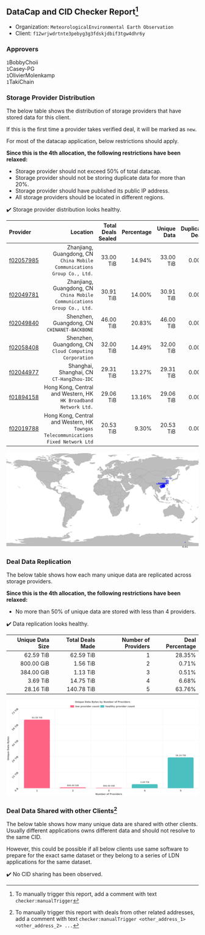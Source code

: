 ## DataCap and CID Checker Report[^1]
 - Organization: `MeteorologicalEnvironmental Earth Observation`
 - Client: `f12wrjwdrtnte3pebyg3g3fdskjdbif3tgw4dhr6y`
### Approvers
`1`BobbyChoii<br/>`1`Casey-PG<br/>`1`OlivierMolenkamp<br/>`1`TakiChain

### Storage Provider Distribution
The below table shows the distribution of storage providers that have stored data for this client.

If this is the first time a provider takes verified deal, it will be marked as `new`.

For most of the datacap application, below restrictions should apply.

**Since this is the 4th allocation, the following restrictions have been relaxed:**
 - Storage provider should not exceed 50% of total datacap.
 - Storage provider should not be storing duplicate data for more than 20%.
 - Storage provider should have published its public IP address.
 - All storage providers should be located in different regions.

✔️ Storage provider distribution looks healthy.

| Provider                                              |                                                                              Location | Total Deals Sealed | Percentage | Unique Data | Duplicate Deals |
| :---------------------------------------------------- | ------------------------------------------------------------------------------------: | -----------------: | ---------: | ----------: | --------------: |
| [f02057985](https://filfox.info/en/address/f02057985) |            Zhanjiang, Guangdong, CN<br/>`China Mobile Communications Group Co., Ltd.` |          33.00 TiB |     14.94% |   33.00 TiB |           0.00% |
| [f02049781](https://filfox.info/en/address/f02049781) |            Zhanjiang, Guangdong, CN<br/>`China Mobile Communications Group Co., Ltd.` |          30.91 TiB |     14.00% |   30.91 TiB |           0.00% |
| [f02049840](https://filfox.info/en/address/f02049840) |                                       Shenzhen, Guangdong, CN<br/>`CHINANET-BACKBONE` |          46.00 TiB |     20.83% |   46.00 TiB |           0.00% |
| [f02058408](https://filfox.info/en/address/f02058408) |                             Shenzhen, Guangdong, CN<br/>`Cloud Computing Corporation` |          32.00 TiB |     14.49% |   32.00 TiB |           0.00% |
| [f02044977](https://filfox.info/en/address/f02044977) |                                          Shanghai, Shanghai, CN<br/>`CT-HangZhou-IDC` |          29.31 TiB |     13.27% |   29.31 TiB |           0.00% |
| [f01894158](https://filfox.info/en/address/f01894158) |                    Hong Kong, Central and Western, HK<br/>`HK Broadband Network Ltd.` |          29.06 TiB |     13.16% |   29.06 TiB |           0.00% |
| [f02019788](https://filfox.info/en/address/f02019788) | Hong Kong, Central and Western, HK<br/>`Towngas Telecommunications Fixed Network Ltd` |          20.53 TiB |      9.30% |   20.53 TiB |           0.00% |

<img src="https://raw.githubusercontent.com/data-preservation-programs/filplus-checker-assets/main/filecoin-project/filecoin-plus-large-datasets/issues/1801/1679295888651.png"/>

### Deal Data Replication
The below table shows how each many unique data are replicated across storage providers.


**Since this is the 4th allocation, the following restrictions have been relaxed:**
- No more than 50% of unique data are stored with less than 4 providers.

✔️ Data replication looks healthy.

| Unique Data Size | Total Deals Made | Number of Providers | Deal Percentage |
| ---------------: | ---------------: | ------------------: | --------------: |
|        62.59 TiB |        62.59 TiB |                   1 |          28.35% |
|       800.00 GiB |         1.56 TiB |                   2 |           0.71% |
|       384.00 GiB |         1.13 TiB |                   3 |           0.51% |
|         3.69 TiB |        14.75 TiB |                   4 |           6.68% |
|        28.16 TiB |       140.78 TiB |                   5 |          63.76% |

<img src="https://raw.githubusercontent.com/data-preservation-programs/filplus-checker-assets/main/filecoin-project/filecoin-plus-large-datasets/issues/1801/1679295889346.png"/>

### Deal Data Shared with other Clients[^3]
The below table shows how many unique data are shared with other clients.
Usually different applications owns different data and should not resolve to the same CID.

However, this could be possible if all below clients use same software to prepare for the exact same dataset or they belong to a series of LDN applications for the same dataset.

✔️ No CID sharing has been observed.

[^1]: To manually trigger this report, add a comment with text `checker:manualTrigger`

[^2]: Deals from those addresses are combined into this report as they are specified with `checker:manualTrigger`

[^3]: To manually trigger this report with deals from other related addresses, add a comment with text `checker:manualTrigger <other_address_1> <other_address_2> ...`

